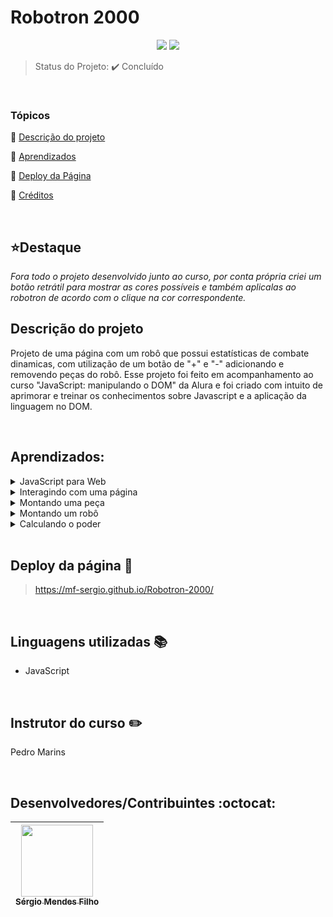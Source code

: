 <h1>Robotron 2000</h1>

<p align="center">
  <img src="http://img.shields.io/static/v1?label=VSCode&message=1.74.3&color=blue&style=for-the-badge"/>
  <img src="http://img.shields.io/static/v1?label=STATUS&message=CONCLUIDO&color=GREEN&style=for-the-badge"/>
</p>

> Status do Projeto: :heavy_check_mark: Concluído

<br>
 
### Tópicos 

:small_blue_diamond: [Descrição do projeto](#descrição-do-projeto)

:small_blue_diamond: [Aprendizados](#aprendizados)

:small_blue_diamond: [Deploy da Página](#deploy-da-página-dash)

:small_blue_diamond: [Créditos](#linguagens-utilizadas-books)

<br>

## :star:Destaque

*Fora todo o projeto desenvolvido junto ao curso, por conta própria criei um botão retrátil para mostrar as cores possíveis e também aplicalas ao robotron de acordo com o clique na cor correspondente.*

## Descrição do projeto 

Projeto de uma página com um robô que possui estatísticas de combate dinamicas, com utilização de um botão de "+" e "-" adicionando e removendo peças do robô. Esse projeto foi feito em acompanhamento ao curso "JavaScript: manipulando o DOM" da Alura e foi criado com intuito de aprimorar e treinar os conhecimentos sobre Javascript e a aplicação da linguagem no DOM.

<p align="justify">
  
</p>

<br>

## Aprendizados:

<details>
<summary>JavaScript para Web</summary>

- Desenvolvemos os primeiros passos do projeto Robotron 2000;
- Definimos o que é o DOM;
- Aprendemos como manipular elementos no DOM.

</details>

<details>
<summary>Interagindo com uma página</summary>

- Aprendemos a selecionar um ou mais elementos com querySelector()/querySelectorAll();
- Aprendemos como utilizar o método addEventListener();
- Definimos as diferenças entre função anônima e função;
- Entendemos o comportamento de hoisting no JavaScript;

</details>

<details>
<summary>Montando uma peça</summary>

- Definimos o que é Array e como manipular seus objetos;
- Como utilizar arrow functions;
- Como utilizar o método splice() para remover itens.


</details>

<details>
<summary>Montando um robô</summary>

- Aprendemos como utilizar a propriedade parentNode;
- Definimos o que é data-attributes;
- Criamos funções para manipular elementos no DOM com data-attributes.

</details>

<details>
<summary>Calculando o poder</summary>

- Definimos o que são objetos e analisamos métodos para manipulá-los;
- Refatoramos o código do projeto, aprendendo como manipular arrays e utilizando forEach;
- Aprendemos como aplicar projetos na nuvem utilizando vercel e github.

</details>

<br>

## Deploy da página :dash:

> https://mf-sergio.github.io/Robotron-2000/
  
<br>

## Linguagens utilizadas :books:

- JavaScript

<br>
  
## Instrutor do curso :pencil2:

Pedro Marins
  
<br>

## Desenvolvedores/Contribuintes :octocat:

| [<img src="https://avatars.githubusercontent.com/u/109549530?s=400&u=383b5445959d99d74a62089d5391bf01e851c147&v=4" width=115><br><sub>Sérgio Mendes Filho</sub>](https://github.com/MF-Sergio) |
| :---: |
